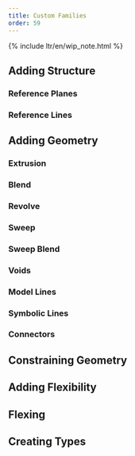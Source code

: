 ```yaml
---
title: Custom Families
order: 59
---
```


{% include ltr/en/wip_note.html %}

## Adding Structure

### Reference Planes

### Reference Lines

## Adding Geometry

### Extrusion
### Blend
### Revolve
### Sweep
### Sweep Blend
### Voids
### Model Lines
### Symbolic Lines

### Connectors

## Constraining Geometry

## Adding Flexibility

## Flexing

## Creating Types

